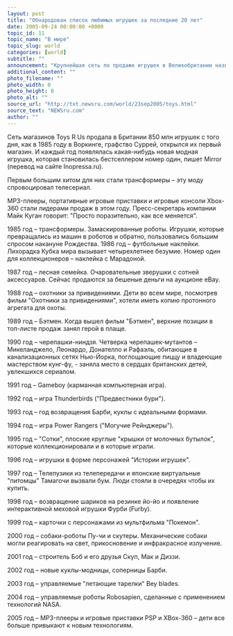 ```yaml
---
layout: post
title: "Обнародован список любимых игрушек за последние 20 лет"
date: 2005-09-24 00:00:00 +0000
topic_id: 11
topic_name: "В мире"
topic_slug: world
categories: [world]
subtitle: ""
announcement: "Крупнейшая сеть по продаже игрушек в Великобритании назвала свои бестселлеры с 1985 года. Среди самых продаваемых игрушек за два десятилетия - все, от немудреных старомодных шариков на ниточке до электронных игр."
additional_content: ""
photo_filename: ""
photo_width: 0
photo_height: 0
photo_alt: ""
source_url: "http://txt.newsru.com/world/23sep2005/toys.html"
source_text: "NEWSru.com"
author: ""
---
```

Сеть магазинов Toys R Us продала в Британии 850 млн игрушек с того дня, как в 1985 году в Воркинге, графство Суррей, открылся их первый магазин. И каждый год появлялась какая-нибудь новая модная игрушка, которая становилась бестселлером номер один, пишет Mirror (перевод на сайте Inopressa.ru).

Первым большим хитом для них стали трансформеры – эту моду спровоцировал телесериал.

MP3-плееры, портативные игровые приставки и игровые консоли Xbox-360 стали лидерами продаж в этом году. Пресс-секретарь компании Майк Куган говорит: "Просто поразительно, как все меняется".

1985 год – трансформеры. Замаскированные роботы. Игрушки, которые превращались из машин в роботов и обратно, пользовались большим спросом накануне Рождества. 1986 год – футбольные наклейки. Лихорадка Кубка мира вызывает четырехлетнее безумие. Номер один для коллекционеров – наклейка с Марадоной.

1987 год – лесная семейка. Очаровательные зверушки с сотней аксессуаров. Сейчас продаются за бешеные деньги на аукционе eBay.

1988 год – охотники за привидениями. Дети во всем мире, посмотрев фильм "Охотники за привидениями", хотели иметь копию протонного агрегата для охоты.

1989 год – Бэтмен. Когда вышел фильм "Бэтмен", верхние позиции в топ-листе продаж занял герой в плаще.

1990 год – черепашки-ниндзя. Четверка черепашек-мутантов – Микеланджело, Леонардо, Донателло и Рафаэль, обитающие в канализационных сетях Нью-Йорка, поглощающие пиццу и владеющие мастерством кунг-фу, - заняла место в сердцах британских детей, увлекшихся сериалом.

1991 год – Gameboy (карманная компьютерная игра).

1992 год – игра Thunderbirds ("Предвестники бури").

1993 год – год возвращения Барби, куклы с идеальными формами.

1994 год – игра Power Rangers ("Могучие Рейнджеры").

1995 год – "Сотки", плоские круглые "крышки от молочных бутылок", которые коллекционировали и в которые играли.

1996 год – игрушки в форме персонажей "Истории игрушек".

1997 год – Телепузики из телепередачи и японские виртуальные "питомцы" Тамагочи вызвали бум. Люди стояли в очередях чтобы их купить.

1998 год – возвращение шариков на резинке йо-йо и появление интерактивной меховой игрушки Фурби (Furby).

1999 год – карточки с персонажами из мультфильма "Покемон".

2000 год – собаки-роботы Пу-чи и скутеры. Механические собаки могли реагировать на свет, прикосновение и инфракрасное излучение.

2001 год – строитель Боб и его друзья Скуп, Мак и Диззи.

2002 год – новые куклы-модницы, соперницы Барби.

2003 год – управляемые "летающие тарелки" Bey blades.

2004 год – управляемые роботы Robosapien, сделанные с применением технологий NASA.

2005 год – MP3-плееры и игровые приставки PSP и XBox-360 – дети все больше привыкают к новым технологиям.
